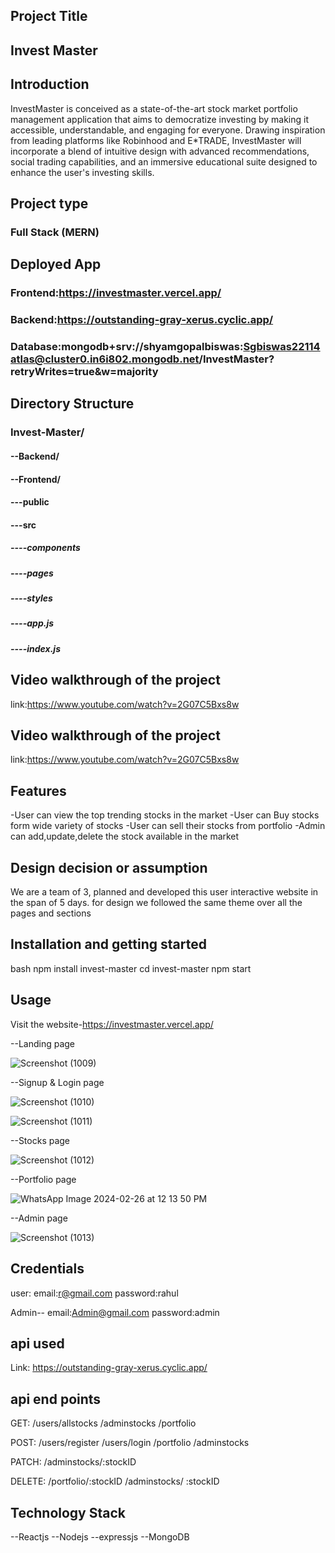 ## Project Title 
## Invest Master

## Introduction
InvestMaster is conceived as a state-of-the-art stock market portfolio management application that aims to democratize investing by making it accessible, understandable,
and engaging for everyone. Drawing inspiration from leading platforms like Robinhood and E*TRADE, InvestMaster will incorporate a blend of intuitive design with advanced
recommendations, social trading capabilities, and an immersive educational suite designed to enhance the user's investing skills.

## Project type 
### Full Stack (MERN)

## Deployed App
### Frontend:https://investmaster.vercel.app/
### Backend:https://outstanding-gray-xerus.cyclic.app/
### Database:mongodb+srv://shyamgopalbiswas:Sgbiswas22114atlas@cluster0.in6i802.mongodb.net/InvestMaster?retryWrites=true&w=majority

## Directory Structure
### Invest-Master/
#### --Backend/
 #### --Frontend/
 #### ---public
 #### ---src
 ##### ----components
 ##### ----pages
 ##### ----styles
 ##### ----app.js
 ##### ----index.js

## Video walkthrough of the project
link:https://www.youtube.com/watch?v=2G07C5Bxs8w

## Video walkthrough of the project
link:https://www.youtube.com/watch?v=2G07C5Bxs8w


## Features
-User can view the top trending stocks in the market
-User can Buy stocks form wide variety of stocks 
-User can sell their stocks from  portfolio
-Admin can add,update,delete the stock available in the market

## Design decision or assumption
We are a team of 3, planned and developed this user interactive website in the span of 5 days. 
for design we followed the same theme over all the pages and sections

## Installation and getting started
bash
npm install invest-master
cd invest-master
npm start

## Usage
Visit the website-https://investmaster.vercel.app/

--Landing page

![Screenshot (1009)](https://github.com/S-G-Biswas/code-mystique-7890/assets/147697000/0afdc7b9-611c-4d9c-912f-1da2f348a752)

--Signup & Login page

![Screenshot (1010)](https://github.com/S-G-Biswas/code-mystique-7890/assets/147697000/e6bba96d-aeb9-4d4c-a916-e5e17f35af68)


![Screenshot (1011)](https://github.com/S-G-Biswas/code-mystique-7890/assets/147697000/64f53dc8-8c15-4ae8-9889-c16dfc756db3)

--Stocks page

![Screenshot (1012)](https://github.com/S-G-Biswas/code-mystique-7890/assets/147697000/5c7ef47a-4c19-42c5-a12a-84c0bbaeedca)

--Portfolio page

![WhatsApp Image 2024-02-26 at 12 13 50 PM](https://github.com/S-G-Biswas/code-mystique-7890/assets/147697000/5fb55e43-414f-4ce4-b6d6-cb50f5c26e3b)

--Admin page

![Screenshot (1013)](https://github.com/S-G-Biswas/code-mystique-7890/assets/147697000/f5f6f752-b202-4c7d-80e3-411113150c99)



## Credentials
user: email:r@gmail.com
      password:rahul

 Admin-- email:Admin@gmail.com
         password:admin 

## api used
Link: https://outstanding-gray-xerus.cyclic.app/

## api end points
GET: 
     /users/allstocks
     /adminstocks
     /portfolio
     
POST: /users/register
      /users/login
      /portfolio
      /adminstocks

PATCH: /adminstocks/:stockID

DELETE: /portfolio/:stockID
       /adminstocks/ :stockID


## Technology Stack
--Reactjs
--Nodejs
--expressjs
--MongoDB
       
      












